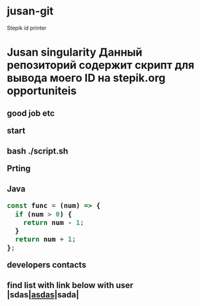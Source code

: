 # jusan-git
Stepik id printer <h1>
Jusan singularity Данный репозиторий содержит скрипт для вывода моего ID на stepik.org
opportuniteis <h2>
good job etc

start <h2>

bash ./script.sh

Prting <h2>

Java


```javascript
const func = (num) => {
  if (num > 0) {
    return num - 1;
  }
  return num + 1;
};
```
developers contacts <h2>
find list with link below with user
|sdas|[asdas](https://google.com)|sada|

